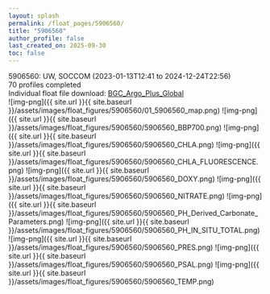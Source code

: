 ```yaml
---
layout: splash
permalink: /float_pages/5906560/
title: "5906560"
author_profile: false
last_created_on: 2025-09-30
toc: false
---
```

 
5906560: UW, SOCCOM (2023-01-13T12:41 to 2024-12-24T22:56)\
70 profiles completed\
Individual float file download: [BGC_Argo_Plus_Global](https://ftp.soest.hawaii.edu/bgc_argo_plus/Individual_Floats/outliers_removed/5906560_Sprof_processed.nc)\
![img-png]({{ site.url }}{{ site.baseurl }}/assets/images/float_figures/5906560/01_5906560_map.png)
![img-png]({{ site.url }}{{ site.baseurl }}/assets/images/float_figures/5906560/5906560_BBP700.png)
![img-png]({{ site.url }}{{ site.baseurl }}/assets/images/float_figures/5906560/5906560_CHLA.png)
![img-png]({{ site.url }}{{ site.baseurl }}/assets/images/float_figures/5906560/5906560_CHLA_FLUORESCENCE.png)
![img-png]({{ site.url }}{{ site.baseurl }}/assets/images/float_figures/5906560/5906560_DOXY.png)
![img-png]({{ site.url }}{{ site.baseurl }}/assets/images/float_figures/5906560/5906560_NITRATE.png)
![img-png]({{ site.url }}{{ site.baseurl }}/assets/images/float_figures/5906560/5906560_PH_Derived_Carbonate_Parameters.png)
![img-png]({{ site.url }}{{ site.baseurl }}/assets/images/float_figures/5906560/5906560_PH_IN_SITU_TOTAL.png)
![img-png]({{ site.url }}{{ site.baseurl }}/assets/images/float_figures/5906560/5906560_PRES.png)
![img-png]({{ site.url }}{{ site.baseurl }}/assets/images/float_figures/5906560/5906560_PSAL.png)
![img-png]({{ site.url }}{{ site.baseurl }}/assets/images/float_figures/5906560/5906560_TEMP.png)
